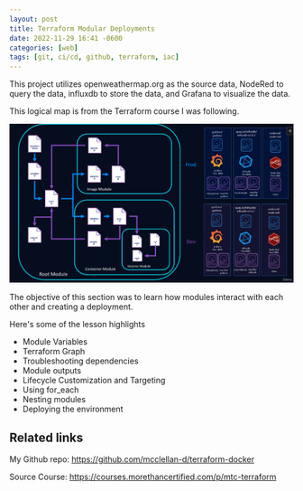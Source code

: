 ```yaml
---
layout: post
title: Terraform Modular Deployments
date: 2022-11-29 16:41 -0600
categories: [web]
tags: [git, ci/cd, github, terraform, iac]
---
```

This project utilizes openweathermap.org as the source data, NodeRed to query the data, influxdb to store the data, and Grafana to visualize the data.

This logical map is from the Terraform course I was following.

![modules_endstate_logical_map](https://raw.githubusercontent.com/mcclellan-d/terraform-docker/main/modules_endstate_logical_map.png)

The objective of this section was to learn how modules interact with each other and creating a deployment.

Here's some of the lesson highlights
- Module Variables
- Terraform Graph
- Troubleshooting dependencies
- Module outputs
- Lifecycle Customization and Targeting
- Using for_each
- Nesting modules
- Deploying the environment 






















## Related links

My Github repo: https://github.com/mcclellan-d/terraform-docker


Source Course: https://courses.morethancertified.com/p/mtc-terraform